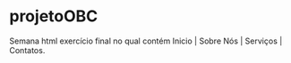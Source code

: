 

# projetoOBC

Semana html exercício final no qual contém Inicio | Sobre Nós | Serviços | Contatos.




